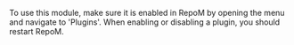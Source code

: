 To use this module, make sure it is enabled in RepoM by opening the menu and navigate to 'Plugins'. When enabling or disabling a plugin, you should restart RepoM.
